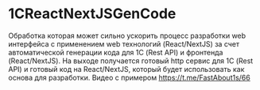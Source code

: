 # 1CReactNextJSGenCode
Обработка которая может сильно ускорить процесс разработки web интерфейса с применением web технологий (React/NextJS) за счет автоматической генерации кода для 1С (Rest API) и фронтенда (React/NextJS). На выходе получается готовый http сервис для 1С (Rest API) и готовый код на React/NextJS, который будет использовать как основа для разработки.
Видео с примером https://t.me/FastAbout1s/66
